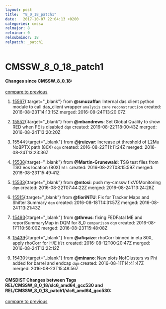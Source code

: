 ```yaml
---
layout: post
title:  "8_0_18_patch1"
date:   2017-10-07 22:04:13 +0200
categories: cmssw
relmajor: 8
relminor: 0
relsubminor: 18
relpatch: _patch1
---
```


# CMSSW_8_0_18_patch1
#### Changes since CMSSW_8_0_18:

[compare to previous](https://github.com/cms-sw/cmssw/compare/CMSSW_8_0_18...CMSSW_8_0_18_patch1)



1. [15567](http://github.com/cms-sw/cmssw/pull/15567){:target="_blank"}  from **@smuzaffar**: Internal das client python module to call das_client wrapper `analysis`  `core`  `reconstruction`  created: 2016-08-23T14:13:15Z merged: 2016-08-24T13:20:07Z

1. [15552](http://github.com/cms-sw/cmssw/pull/15552){:target="_blank"}  from **@mbandrews**: Set Global Quality to show RED when FE is disabled `dqm`  created: 2016-08-22T18:00:43Z merged: 2016-08-24T13:20:20Z

1. [15544](http://github.com/cms-sw/cmssw/pull/15544){:target="_blank"}  from **@jruizvar**: Increase pt threshold of L2Mu NoBPTX path (80X) `dqm`  created: 2016-08-22T11:11:24Z merged: 2016-08-24T13:23:36Z

1. [15538](http://github.com/cms-sw/cmssw/pull/15538){:target="_blank"}  from **@Martin-Grunewald**: TSG test files from TSG eos location (80X) `hlt`  created: 2016-08-22T08:15:59Z merged: 2016-08-23T15:49:41Z

1. [15533](http://github.com/cms-sw/cmssw/pull/15533){:target="_blank"}  from **@mtosi**: push my-cmssw fixV0Monitoring `dqm`  created: 2016-08-22T07:44:22Z merged: 2016-08-24T13:24:28Z

1. [15515](http://github.com/cms-sw/cmssw/pull/15515){:target="_blank"}  from **@fioriNTU**: Fix for Tracker Maps and Shifter Summary `dqm`  created: 2016-08-18T14:31:57Z merged: 2016-08-24T13:21:43Z

1. [15493](http://github.com/cms-sw/cmssw/pull/15493){:target="_blank"}  from **@threus**: fixing FEDFatal ME and reportSummaryMap in DQM for 8_0 `comparison`  `dqm`  created: 2016-08-17T10:58:00Z merged: 2016-08-23T15:48:08Z

1. [15439](http://github.com/cms-sw/cmssw/pull/15439){:target="_blank"}  from **@afiqaize**: rhoCorr binned in eta 80X, apply rhoCorr for H/E `hlt`  created: 2016-08-12T00:20:47Z merged: 2016-08-24T13:22:12Z

1. [15430](http://github.com/cms-sw/cmssw/pull/15430){:target="_blank"}  from **@minano**: New plots NofClusters vs Phi added for barrel and endcap `dqm`  created: 2016-08-11T14:41:47Z merged: 2016-08-23T15:48:56Z

#### CMSDIST Changes between Tags REL/CMSSW_8_0_18/slc6_amd64_gcc530 and REL/CMSSW_8_0_18_patch1/slc6_amd64_gcc530:

[compare to previous](https://github.com/cms-sw/cmsdist/compare/REL/CMSSW_8_0_18/slc6_amd64_gcc530...REL/CMSSW_8_0_18_patch1/slc6_amd64_gcc530)


